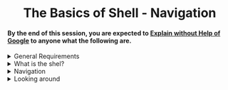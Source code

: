 <h1 align='center'> The Basics of Shell - Navigation </h1>

#### By the end of this session, you are expected to [Explain without Help of Google](https://fs.blog/feynman-learning-technique/?fbclid=IwAR2K5_BGPVo0QjJXkOIIqNsqcXK4lTskPWJvA0asKQIGtCPWaQBdKmj1Ztg) to anyone what the following are. 

<details>
<summary>General Requirements</summary>
<ul>
<li>What does RTFM mean ?</li>
<li>What is a Shebang?</li>
</ul>
</details>

<details>
<summary>What is the shel?</summary>
<ul>
<li>What is the shell?</li>
<li>What is the difference between a terminal and a shell?</li>
<li>What is the shell prompt</li>
<li>How to use the history (the basics)</li>
</ul>
</details>

<details>
<summary>Navigation</summary>
<ul>
<li>What do the commands or built-ins <code>cd</code>, <code>pwd</code>, <code>ls</code> do </li>
<li>How to navigate the filesystem?</li>
<li>What are the <code>.</code> and <code>..</code> directories</li>
<li>What is the working directory, how to print it and how to change it?</li>
<li>What is the root directory?</li>
<li>What is the home directory, and how to go there</li>
<li>What is the difference between the root directory and the home directory of the user root</li>
<li>What are the characteristics of hidden files and how to list them?</li>
<li>What does the command <code>cd -  </code> do</li>
</ul>
</details>

<details>
<summary>Looking around</summary>
<ul>
<li>What do the commands <code>ls</code>, <code>less</code> and <code>file</code> do</li>
<li>How do you use options and arguments with commands?</li>
<li>What are the <code>.</code> and <code>..</code> directories</li>
<li>What is the working directory, how to print it and how to change it?</li>
<li>What is the root directory?</li>
<li>What is the home directory, and how to go there</li>
<li>What is the difference between the root directory and the home directory of the user root</li>
<li>What are the characteristics of hidden files and how to list them?</li>
<li>What does the command <code>cd -  </code> do</li>
</ul>
</details>
